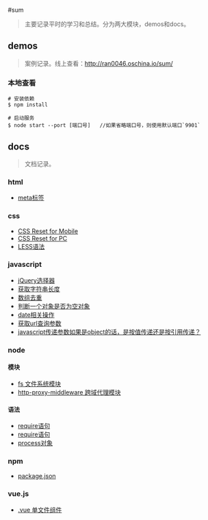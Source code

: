 #sum

>主要记录平时的学习和总结。分为两大模块，demos和docs。

## demos

>案例记录。线上查看：http://ran0046.oschina.io/sum/

### 本地查看

    # 安装依赖
    $ npm install 
       
    # 启动服务
    $ node start --port [端口号]   //如果省略端口号，则使用默认端口`9901`

## docs

>文档记录。

### html

+ [meta标签](./docs/html/meta.md)

### css

+ [CSS Reset for Mobile](./docs/css/reset_mobile.md)
+ [CSS Reset for PC](./docs/css/reset_pc.md)
+ [LESS语法](./docs/css/less.md)

### javascript

+ [jQuery选择器](./docs/javascript/jq_selector)
+ [获取字符串长度](./docs/javascript/str_length.md)
+ [数组去重](./docs/javascript/array_unique.md)
+ [判断一个对象是否为空对象](./docs/javascript/empty_object.md)
+ [date相关操作](./docs/javascript/date.md)
+ [获取url查询参数](./docs/javascript/get_url_search.md)
+ [javascript传递参数如果是object的话，是按值传递还是按引用传递？](./docs/javascript/call)

### node

#### 模块

+ [fs 文件系统模块](./docs/node/md/fs.md)
+ [http-proxy-middleware 跨域代理模块](./docs/node/md/proxy.md)


#### 语法

+ [require语句](./docs/node/md/require.md)
+ [require语句](./docs/node/md/require.md)
+ [process对象](./docs/node/md/process.md)

### npm

+ [package.json](./docs/npm/package.md)

### vue.js

+ [.vue 单文件组件](./docs/vuejs/vue.md)
